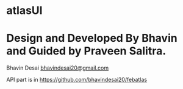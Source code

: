 # atlasUI

# Design and Developed By Bhavin and Guided by Praveen Salitra.

Bhavin Desai bhavindesai20@gmail.com

API part is in https://github.com/bhavindesai20/febatlas
